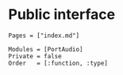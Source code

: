 # Public interface

```@index
Pages = ["index.md"]
```

```@autodocs
Modules = [PortAudio]
Private = false
Order   = [:function, :type]
```